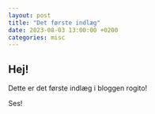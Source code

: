 ```yaml
---
layout: post
title: "Det første indlæg"
date: 2023-08-03 13:00:00 +0200
categories: misc
---
```


## Hej!
Dette er det første indlæg i bloggen rogito!

Ses!
